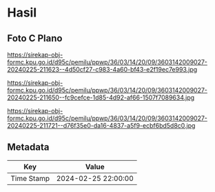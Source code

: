 # Hasil

## Foto C Plano

https://sirekap-obj-formc.kpu.go.id/d95c/pemilu/ppwp/36/03/14/20/09/3603142009027-20240225-211623--4d50cf27-c983-4a60-bf43-e2f19ec7e993.jpg

https://sirekap-obj-formc.kpu.go.id/d95c/pemilu/ppwp/36/03/14/20/09/3603142009027-20240225-211650--fc9cefce-1d85-4d92-af66-1507f7089634.jpg

https://sirekap-obj-formc.kpu.go.id/d95c/pemilu/ppwp/36/03/14/20/09/3603142009027-20240225-211721--d76f35e0-da16-4837-a5f9-ecbf6bd5d8c0.jpg


## Metadata

| Key        | Value               |
| ---------- | ------------------- |
| Time Stamp | 2024-02-25 22:00:00 |



